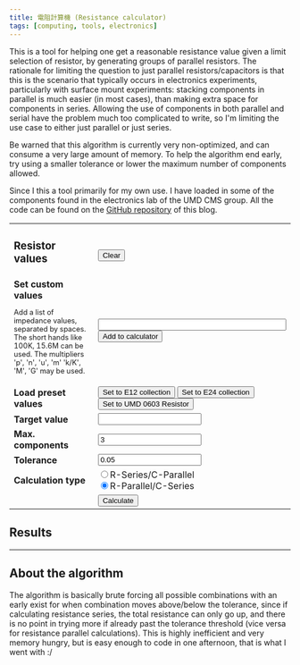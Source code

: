 ```yaml
---
title: 電阻計算機 (Resistance calculator)
tags: [computing, tools, electronics]
---
```


This is a tool for helping one get a reasonable resistance value given a limit
selection of resistor, by generating groups of parallel resistors. The rationale
for limiting the question to just parallel resistors/capacitors is that this is
the scenario that typically occurs in electronics experiments, particularly with
surface mount experiments: stacking components in parallel is much easier (in
most cases), than making extra space for components in series. Allowing the use
of components in both parallel and serial have the problem much too complicated
to write, so I'm limiting the use case to either just parallel or just series.

Be warned that this algorithm is currently very non-optimized, and can consume
a very large amount of memory. To help the algorithm end early, try using a
smaller tolerance or lower the maximum number of components allowed.

Since I this a tool primarily for my own use. I have loaded in some of the
components found in the electronics lab of the UMD CMS group. All the code can
be found on the [GitHub repository](https://github.com/yimuchen/yimuchen.pages)
of this blog.

<table>
  <colgroup>
    <col style="width:30%">
    <col style="max-width:50%;">
  </colgroup>
  <tr>
    <td>
        <h3>Resistor values</h3>
    </td>
    <td>
        <div id="resistors" style="display: table;"></div><br/>
        <button on:click={clear_resistors}>Clear</button>
    </td>
  </tr>
  <tr>
    <td>
        <b>Set custom values</b>
        <p style="font-size: 0.8em;">
        Add a list of impedance values, separated by spaces. The short hands like 100K, 15.6M
        can be used. The multipliers 'p', 'n', 'u', 'm' 'k/K', 'M', 'G' may be used.
        </p>
    </td>
    <td>
        <input type="text" id="resistance-input" style="width:100%;"/>
        <button on:click={add_resistance}>Add to calculator</button><br/>
    </td>
  </tr>
  <tr>
    <td><b> Load preset values </b></td>
    <td>
        <button on:click={load_E12}>Set to E12 collection</button>
        <button on:click={load_E24}>Set to E24 collection</button>
        <button on:click={load_UMD0603_resistor}>Set to UMD 0603 Resistor
    </td>
  </tr>
  <tr style="border-top: thick;">
    <td><b>Target value</b></td>
    <td><input type="text" id="target"/></td>
  </tr>
  <tr>
    <td><b>Max. components</b></td>
    <td>
       <input type="text" id="num" value="3"/>
    </td>
  </tr>
  <tr>
    <td><b>Tolerance</b></td>
    <td>
        <input type="text" id="tolerance" value="0.05"/>
    </td>
  </tr>
  <tr>
  <td><b>Calculation type</b></td>
  <td>
    <input type="radio" name="sum_type" id="sum" />R-Series/C-Parallel<br/>
    <input type="radio" name="sum_type" id="invsum" checked/>R-Parallel/C-Series
  </td>
  </tr>
  <tr>
    <td></td>
    <td><button on:click={run_calculate}>Calculate</button></td>
  </tr>
</table>

<h2>Results</h2>
<div id="results"></div>
<div id="debug"></div>

<script>
/*The only global variable that we will keep is the full list of resistors */
var resistor_list = [];

function abs(x) {
  if (x > 0) { return x; }
  else { return -x; }
}

function error(val, target) {
  return abs(val - target) / target;
}

function sum(input) {
  var ans = 0;
  input.forEach((ele) => ans += ele);
  return ans;
}

function invsum(input) {
    var ans = 0;
      input.forEach((ele)=> ans += 1/ele);
      return 1/ans;
}


function make_resistance_string(input) {
  const mult = input < 1e-9 ? 1e-12 :
               input < 1e-6 ? 1e-9 :
               input < 1e-3 ? 1e-6 :
               input < 1 ? 1e-3 :
               input < 1e3 ? 1 :
               input < 1e6 ? 1e3 :
               input < 1e9 ? 1e6 : 1e9;
  const postfix = input < 1e-9 ? 'p' :
                  input < 1e-6 ? 'n' :
                  input < 1e-3 ? 'u' :
                  input < 1e0 ? 'm' :
                  input < 1e3 ? ' ' :
                  input < 1e6 ? 'k' :
                  input < 1e9 ? 'M' : 'G';
  return `${Number.parseFloat((input / mult).toFixed(5))}` + postfix;
}

function resistance_from_string(input) {
    const multipler_postfix = 'pnumkKMG';
    var mult = input.charAt(input.length - 1)
    if (multipler_postfix.includes(mult)) {
        input = input.substring(0, input.length - 1)
    }
     mult = mult == 'p' ? 1e-12 :
           mult == 'n' ? 1e-9 :
           mult == 'u' ? 1e-6 :
           mult == 'm' ? 1e-3 :
           mult == 'k' ? 1e3 :
           mult == 'K' ? 1e3 :
           mult == 'M' ? 1e6 :
           mult == 'G' ? 1e9 : 1;

  return Number(input) * mult;
}

function display_solutions(solution_list) {
  // Getting the key values from the document formats
  const target = resistance_from_string(document.getElementById("target").value);
  const tolerance = Number(document.getElementById("tolerance").value);
  const sum_method = document.getElementById("invsum").checked ? invsum : sum;

  // Sorting the solution list.

  solution_list.sort( (a, b) => {
    // Comparing error first
    var error_diff = error(sum_method(a), target) - error(sum_method(b), target);
    if (error_diff != 0) {
      return error_diff;
    }

    // Then comparing the number of elements.
    var len_diff = a.length - b.length;
    if (len_diff != 0) {
      return len_diff;
    }

    // Finally comparing the number of unique components
    var a_unique = a.filter((v, i, a) => a.indexOf(v) === i);
    var b_unique = b.filter((v, i, a) => a.indexOf(v) === i);
    return a_unique.length - b_unique.length;
  });

  // Keeping only the first 100 solutions
  var html = 'Total number of solutions: ' + solution_list.length;
  if (solution_list.length > 100) {
    html += '(Showing closest 100 solutions)';
  }

  html += '<table style="margin-left: auto; margin-right: auto;">';
  html += `<tr style="text-align:center">
           <th>Combination</th>
           <th>Result</th>
           <th>Deviation</th>
  </tr>`
  for (var i = 0; i < solution_list.length && i < 100; ++i) {
    const solution = solution_list[i];
    const sum_result = sum_method(solution);
    const error_val = error(sum_result, target);

    html += `<tr>`
    html += `<td>`
    for (var j = 0; j < solution.length; ++j) {
      if (j != 0) {
        if (sum_method === invsum ) { html += ' || '; }
        else { html += ' + '; }
      }
      html += make_resistance_string(solution[j]);
    }
    html += '</td>';

    html += `<td>${sum_result.toFixed(2)}</td>`;
    html += `<td>${(error_val * 100).toFixed(1)}% </td>`;
    html += '</tr>';
  }
  html += '</table>'
  document.getElementById("results").innerHTML = html;
}

function run_calculate() {
    var solution_list = []; // Creating the container from the solution
    const target = resistance_from_string(document.getElementById("target").value);
    const tolerance = Number(document.getElementById("tolerance").value);
    const sum_type = document.getElementById("invsum").checked ? invsum : sum;
    const max_comp = Number(document.getElementById("num").value);

    iterate_combination(
            solution_list,
            [], // Start from empty components list
            max_comp,
            sum_type,
            target,
            tolerance
        );
    console.log("Final result:", solution_list);

    display_solutions(solution_list);
}

function iterate_combination(
    solution_list,
    current_comb,
    max_length,
    sum_method,
    target,
    tolerance,
    ) {
    var direction = sum_method === sum ? +1 : -1;
    var start_idx = sum_method === sum ? 0 : resistor_list.length - 1;
    if (current_comb.length > 0) {
      start_idx = resistor_list.indexOf(current_comb[current_comb.length - 1]);
    }
    for (var i = start_idx; i < resistor_list.length && i >= 0; i += direction) {
      const new_comb = [...current_comb, resistor_list[i]];
      const sum_result = sum_method(new_comb);

      if( error(sum_result, target) < tolerance ){
        solution_list.push(new_comb);
      }
      if( sum_method === sum ){
         if( sum_result > target * (1+tolerance)){
             break;
         }
      } else if( sum_method === invsum){
        if( sum_result < target * (1+tolerance)){
            break;
        }
      }
      if( new_comb.length < max_length ){
        iterate_combination(solution_list, new_comb, max_length, sum_method, target, tolerance);
      }
    }
}


function set_resistor_list(list){
    // Updating the global variable list
    resistor_list = list.sort((a,b)=>(a-b));
    resistor_list = resistor_list.filter((value, index, arr)=>(arr.indexOf(value) === index));

    // Creating the display elements of what is used for calculating
    var line_min = 1e-12;
    var line_max = 1e-11;
    var html = '<div>'
    while (line_max < 1e10) {
        var line_values = resistor_list.filter(function (v, i, a) {
            return (line_min <= v && v < line_max);
        })
        var line = '<div style="display: table-row;">';
        line_values.forEach((ele)=>{ line  += '<div style="display: table-cell; padding-left:0.2em;">' + make_resistance_string(ele) + '</div>';  })
        line += '</div>';
        if (line_values.length > 0) {
            html += line;
        }
        line_min *= 10;
        line_max *= 10;
    }
    if( resistor_list.length === 0 ){
        html += "(None)";
    } 
    html += '</div>'
    document.getElementById('resistors').innerHTML = html;
}

function add_resistance() {
    var new_resistors = document.getElementById("resistance-input").value;
    new_resistors = new_resistors.split(/[\s,]+/);
    new_resistors = new_resistors.map((ele)=>(resistance_from_string(ele)));
    set_resistor_list([...resistor_list, new_resistors]);
}


function _expand_base_list(base_list){
    const full_list = [];
    for( const mult of [1, 10, 100, 1000, 10000, 100000]){
        base_list.forEach((ele)=> full_list.push(ele*mult))
    }
    return full_list;
}

function load_E12() {
    const base_list = [1.0, 1.2, 1.5, 1.8, 2.2, 2.7, 3.3, 3.9, 4.7, 5.6, 6.8, 8.2];
    set_resistor_list(_expand_base_list(base_list));
    document.getElementById('tolerance').value = 0.05
}

function load_E24() {
    const base_list = [
        1.0, 1.1, 1.2, 1.3, 1.5, 1.6, 1.8,
        2.0, 2.2, 2.4, ,2.7,
        3.0, 3.3, 3.6, 3.9,
        4.3, 4.7, 5.1, 5.6,
        6.2, 6.8, 7.5,
        8.2, 9.1
    ];
    set_resistor_list(_expand_base_list(base_list));
    document.getElementById('tolerance').value = 0.01
}

function load_UMD0603_resistor() {
    set_resistor_list([
        100000, 150000,
        1000, 1400, 3320, 4750,
        4.7, 10, 20, 24.9, 39, 49.9, 75,
        100, 1200, 165, 200, 300, 620,
        16200, 34000, 49900,
    ])
    document.getElementById('invsum').checked = true;
}

function clear_resistors() {
    set_resistor_list([]);
}

import { onMount } from "svelte";

onMount(()=>{load_UMD0603_resistor(); })


</script>

---

## About the algorithm

The algorithm is basically brute forcing all possible combinations with an
early exist for when combination moves above/below the tolerance, since if
calculating resistance series, the total resistance can only go up, and there
is no point in trying more if already past the tolerance threshold (vice versa
for resistance parallel calculations). This is highly inefficient and very
memory hungry, but is easy enough to code in one afternoon, that is what I
went with :/

<style>
td {
    padding-left: 0.5em;
    padding-right: 0.5em;
}
th {
    padding-left: 0.5em;
    padding-right: 0.5em;
}
</style>
